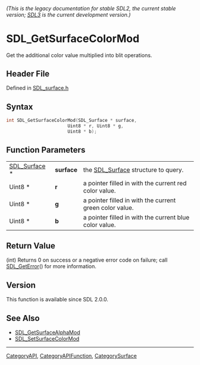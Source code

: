 ###### (This is the legacy documentation for stable SDL2, the current stable version; [SDL3](https://wiki.libsdl.org/SDL3/) is the current development version.)
# SDL_GetSurfaceColorMod

Get the additional color value multiplied into blit operations.

## Header File

Defined in [SDL_surface.h](https://github.com/libsdl-org/SDL/blob/SDL2/include/SDL_surface.h)

## Syntax

```c
int SDL_GetSurfaceColorMod(SDL_Surface * surface,
                       Uint8 * r, Uint8 * g,
                       Uint8 * b);
```

## Function Parameters

|                              |             |                                                         |
| ---------------------------- | ----------- | ------------------------------------------------------- |
| [SDL_Surface](SDL_Surface) * | **surface** | the [SDL_Surface](SDL_Surface) structure to query.      |
| Uint8 *                      | **r**       | a pointer filled in with the current red color value.   |
| Uint8 *                      | **g**       | a pointer filled in with the current green color value. |
| Uint8 *                      | **b**       | a pointer filled in with the current blue color value.  |

## Return Value

(int) Returns 0 on success or a negative error code on failure; call
[SDL_GetError](SDL_GetError)() for more information.

## Version

This function is available since SDL 2.0.0.

## See Also

- [SDL_GetSurfaceAlphaMod](SDL_GetSurfaceAlphaMod)
- [SDL_SetSurfaceColorMod](SDL_SetSurfaceColorMod)

----
[CategoryAPI](CategoryAPI), [CategoryAPIFunction](CategoryAPIFunction), [CategorySurface](CategorySurface)

